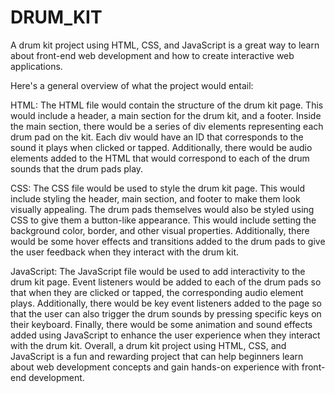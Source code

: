 # DRUM_KIT
A drum kit project using HTML, CSS, and JavaScript is a great way to learn about front-end web development and how to create interactive web applications.

Here's a general overview of what the project would entail:

HTML: The HTML file would contain the structure of the drum kit page. This would include a header, a main section for the drum kit, and a footer. Inside the main section, there would be a series of div elements representing each drum pad on the kit. Each div would have an ID that corresponds to the sound it plays when clicked or tapped. Additionally, there would be audio elements added to the HTML that would correspond to each of the drum sounds that the drum pads play.

CSS: The CSS file would be used to style the drum kit page. This would include styling the header, main section, and footer to make them look visually appealing. The drum pads themselves would also be styled using CSS to give them a button-like appearance. This would include setting the background color, border, and other visual properties. Additionally, there would be some hover effects and transitions added to the drum pads to give the user feedback when they interact with the drum kit.

JavaScript: The JavaScript file would be used to add interactivity to the drum kit page. Event listeners would be added to each of the drum pads so that when they are clicked or tapped, the corresponding audio element plays. Additionally, there would be key event listeners added to the page so that the user can also trigger the drum sounds by pressing specific keys on their keyboard. Finally, there would be some animation and sound effects added using JavaScript to enhance the user experience when they interact with the drum kit. Overall, a drum kit project using HTML, CSS, and JavaScript is a fun and rewarding project that can help beginners learn about web development concepts and gain hands-on experience with front-end development.
